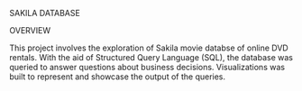 SAKILA DATABASE

OVERVIEW

This project involves the exploration of Sakila movie databse of online DVD rentals. 
With the aid of Structured Query Language (SQL), the database was queried to answer questions about business decisions. Visualizations was built to represent
and showcase the output of the queries.
